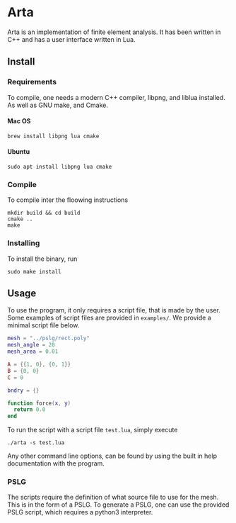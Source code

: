 # Arta #

Arta is an implementation of finite element analysis. It has been written in
C++ and has a user interface written in Lua.

## Install ##

### Requirements ###

To compile, one needs a modern C++ compiler, libpng, and liblua installed.
As well as GNU make, and Cmake.

#### Mac OS ####

```fish
brew install libpng lua cmake
```

#### Ubuntu ####

```fish
sudo apt install libpng lua cmake
```

### Compile ###

To compile inter the floowing instructions

```fish
mkdir build && cd build
cmake ..
make
```

### Installing ###

To install the binary, run
```fish
sudo make install
```

## Usage ##

To use the program, it only requires a script file, that is made by the user.
Some examples of script files are provided in ``examples/``. We provide a
minimal script file below.

```lua
mesh = "../pslg/rect.poly"
mesh_angle = 20
mesh_area = 0.01

A = {{1, 0}, {0, 1}}
B = {0, 0}
C = 0

bndry = {}

function force(x, y)
  return 0.0
end
```

To run the script with a script file ``test.lua``, simply execute
```fish
./arta -s test.lua
```

Any other command line options, can be found by using the built in help
documentation with the program.

### PSLG ###

The scripts require the definition of what source file to use for the
mesh. This is in the form of a PSLG. To generate a PSLG, one can
use the provided PSLG script, which requires a python3 interpreter.
